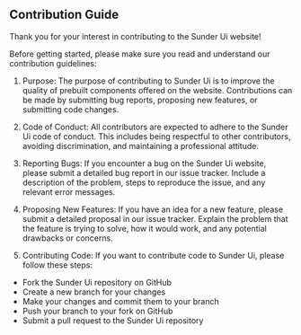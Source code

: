 ## Contribution Guide

Thank you for your interest in contributing to the Sunder Ui website!

Before getting started, please make sure you read and understand our contribution guidelines:

1. Purpose: The purpose of contributing to Sunder Ui is to improve the quality of prebuilt components offered on the website. Contributions can be made by submitting bug reports, proposing new features, or submitting code changes.

2. Code of Conduct: All contributors are expected to adhere to the Sunder Ui code of conduct. This includes being respectful to other contributors, avoiding discrimination, and maintaining a professional attitude.

3. Reporting Bugs: If you encounter a bug on the Sunder Ui website, please submit a detailed bug report in our issue tracker. Include a description of the problem, steps to reproduce the issue, and any relevant error messages.

4. Proposing New Features: If you have an idea for a new feature, please submit a detailed proposal in our issue tracker. Explain the problem that the feature is trying to solve, how it would work, and any potential drawbacks or concerns.

5. Contributing Code: If you want to contribute code to Sunder Ui, please follow these steps:

<ul>
  <li> Fork the Sunder Ui repository on GitHub </li>
  <li> Create a new branch for your changes </li>
  <li> Make your changes and commit them to your branch </li>
  <li> Push your branch to your fork on GitHub </li>
  <li> Submit a pull request to the Sunder Ui repository</li>
  
  </ul
